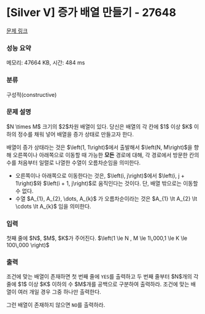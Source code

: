 # [Silver V] 증가 배열 만들기 - 27648 

[문제 링크](https://www.acmicpc.net/problem/27648) 

### 성능 요약

메모리: 47664 KB, 시간: 484 ms

### 분류

구성적(constructive)

### 문제 설명

<p>$N \times M$ 크기의 $2$차원 배열이 있다. 당신은 배열의 각 칸에 $1$ 이상 $K$ 이하의 정수를 채워 넣어 배열을 증가 상태로 만들고자 한다.</p>

<p>배열이 증가 상태라는 것은 $\left(1, 1\right)$에서 출발해서 $\left(N, M\right)$을 향해 오른쪽이나 아래쪽으로 이동할 때 가능한 <strong>모든</strong> 경로에 대해, 각 경로에서 방문한 칸의 수를 처음부터 일렬로 나열한 수열이 오름차순임을 의미한다.</p>

<ul>
	<li>오른쪽이나 아래쪽으로 이동한다는 것은, $\left(i, j\right)$에서 $\left(i, j + 1\right)$와 $\left(i + 1, j\right)$로 움직인다는 것이다. 단, 배열 밖으로는 이동할 수 없다.</li>
	<li>수열 $A_{1}, A_{2}, \dots, A_{k}$ 가 오름차순이라는 것은 $A_{1} \lt A_{2} \lt \cdots \lt A_{k}$ 임을 의미한다.</li>
</ul>

### 입력 

 <p>첫째 줄에 $N$, $M$, $K$가 주어진다. $\left(1 \le N , M \le 1\,000,1 \le K \le 100\,000 \right)$</p>

### 출력 

 <p>조건에 맞는 배열이 존재하면 첫 번째 줄에 <code>YES</code>를 출력하고 두 번째 줄부터 $N$개의 각 줄에 $1$ 이상 $K$ 이하의 수 $M$개를 공백으로 구분하여 출력하라. 조건에 맞는 배열이 여러 개일 경우 그중 하나만 출력한다.</p>

<p>그런 배열이 존재하지 않으면 <code>NO</code>를 출력하라.</p>

